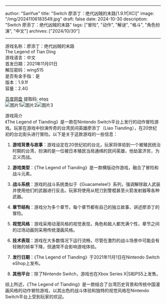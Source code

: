 
---
author: "SanYue"
title: "Switch 廖添丁：绝代凶贼的末路[1.9.1f|XCI]"
image: "/img/20241106183549.jpg"
draft: false
date: 2024-10-30
description: "Switch 廖添丁：绝代凶贼的末路"
tags: ["冒险", "动作", "解谜", "格斗", "角色扮演", "中文"]
archives: ["2024/10/30"]

---

游戏名称：廖添丁：绝代凶贼的末路   
The Legend of Tian Ding    
游戏语言：中文  
首发日期：2021年11月01日  
解压密码：wing515  
是否有金手指：是  
版本：1.9.1f   
容量：2.4G

[百度网盘](https://pan.baidu.com/s/1o2ENrdmHc3Yt68mqJdnFUw) 提取码: etqq  
![图片1](/img/19f513.jpg)![图片2](/img/b81d9c.jpg)![图片3](/img/d6d53c.jpg)  

游戏简介  
《The Legend of Tianding》是一款在Nintendo Switch平台上发行的动作冒险游戏。玩家在游戏中扮演传奇的台湾民间英雄廖添丁（Liao Tianding），在20世纪初的台北街头进行冒险。以下是关于这款游戏的一些信息：

1. **游戏背景与故事**：游戏设定在20世纪初的台北，玩家将体验到一个被殖民统治时期的台湾，扮演的是一位被日本殖民当局通缉的民间英雄，他劫富济贫，为正义而战。

2. **游戏类型**：《The Legend of Tianding》是一款横版动作游戏，融合了冒险和战斗元素。

3. **战斗系统**：游戏的战斗系统类似于《Guacamelee!》系列，强调解除敌人武装并使用他们的武器进行反击。玩家将使用从短刀到警棍甚至火箭发射器等各种武器。

4. **章节结构**：游戏分为多个章节，每个章节都有自己的独立故事，讲述廖添丁的冒险。

5. **视觉风格**：游戏采用动漫风格的视觉表现，角色和敌人都充满个性，章节之间的过场动画则采用传统漫画风格。

6. **技术表现**：游戏在大多数情况下运行流畅，尽管在激烈的战斗场景中可能会有轻微的帧率下降，但通常不会影响游戏体验。

7. **发行日期**：《The Legend of Tianding》于2021年11月1日在Nintendo Switch eShop上发布。

8. **其他平台**：除了Nintendo Switch，游戏也在Xbox Series X|S和PS5上发售。

综上所述，《The Legend of Tianding》是一款结合了台湾历史背景和传统中国漫画风格的动作冒险游戏，以其出色的战斗体验和独特的视觉风格在Nintendo Switch平台上受到玩家的欢迎。
